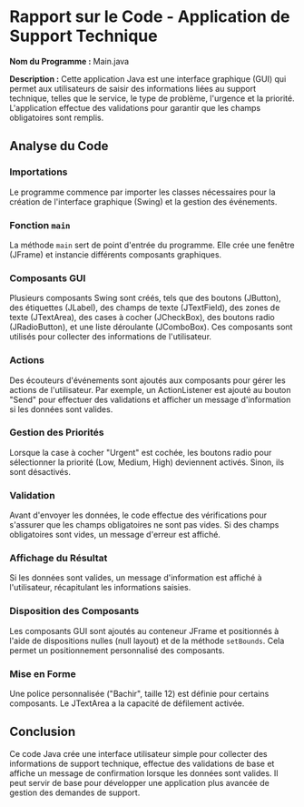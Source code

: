 # Rapport sur le Code - Application de Support Technique
**Nom du Programme :** Main.java

**Description :** Cette application Java est une interface graphique (GUI) qui permet aux utilisateurs de saisir des informations liées au support technique, telles que le service, le type de problème, l'urgence et la priorité. L'application effectue des validations pour garantir que les champs obligatoires sont remplis.

## Analyse du Code

### Importations
Le programme commence par importer les classes nécessaires pour la création de l'interface graphique (Swing) et la gestion des événements.

### Fonction `main`
La méthode `main` sert de point d'entrée du programme. Elle crée une fenêtre (JFrame) et instancie différents composants graphiques.

### Composants GUI
Plusieurs composants Swing sont créés, tels que des boutons (JButton), des étiquettes (JLabel), des champs de texte (JTextField), des zones de texte (JTextArea), des cases à cocher (JCheckBox), des boutons radio (JRadioButton), et une liste déroulante (JComboBox). Ces composants sont utilisés pour collecter des informations de l'utilisateur.

### Actions
Des écouteurs d'événements sont ajoutés aux composants pour gérer les actions de l'utilisateur. Par exemple, un ActionListener est ajouté au bouton "Send" pour effectuer des validations et afficher un message d'information si les données sont valides.

### Gestion des Priorités
Lorsque la case à cocher "Urgent" est cochée, les boutons radio pour sélectionner la priorité (Low, Medium, High) deviennent activés. Sinon, ils sont désactivés.

### Validation
Avant d'envoyer les données, le code effectue des vérifications pour s'assurer que les champs obligatoires ne sont pas vides. Si des champs obligatoires sont vides, un message d'erreur est affiché.

### Affichage du Résultat
Si les données sont valides, un message d'information est affiché à l'utilisateur, récapitulant les informations saisies.

### Disposition des Composants
Les composants GUI sont ajoutés au conteneur JFrame et positionnés à l'aide de dispositions nulles (null layout) et de la méthode `setBounds`. Cela permet un positionnement personnalisé des composants.

### Mise en Forme
Une police personnalisée ("Bachir", taille 12) est définie pour certains composants. Le JTextArea a la capacité de défilement activée.

## Conclusion
Ce code Java crée une interface utilisateur simple pour collecter des informations de support technique, effectue des validations de base et affiche un message de confirmation lorsque les données sont valides. Il peut servir de base pour développer une application plus avancée de gestion des demandes de support.
